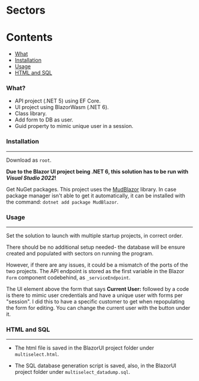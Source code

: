 # Sectors

Contents
========

 * [What](#what)
 * [Installation](#installation)
 * [Usage](#usage)
 * [HTML and SQL](#html-and-sql)



### What?


+ API project (.NET 5) using EF Core.
+ UI project using BlazorWasm (.NET 6).
+ Class library.
+ Add form to DB as user.
+ Guid property to mimic unique user in a session.




### Installation
---

Download as `root`.

**Due to the Blazor UI project being .NET 6, this solution has to be run with _Visual Studio 2022_!**

Get NuGet packages.
This project uses the [MudBlazor](https://mudblazor.com/) library. In case package manager isn't able to get it automatically, it can be installed with the command: `dotnet add package MudBlazor`.


### Usage
---

Set the solution to launch with multiple startup projects, in correct order.

There should be no additional setup needed- the database will be ensure created and populated with sectors on running the program.

However, if there are any issues, it could be a mismatch of the ports of the two projects. The API endpoint is stored as the first variable in the Blazor `Form` component codebehind, as `_serviceEndpoint`.

The UI element above the form that says **Current User:** followed by a code is there to mimic user credentials and have a unique user with forms per "session".
I did this to have a specific customer to get when repopulating the form for editing. You can change the current user with the button under it.


### HTML and SQL
---

* The html file is saved in the BlazorUI project folder under `multiselect.html`.

* The SQL database generation script is saved, also, in the BlazorUI project folder under `multiselect_datadump.sql`.





